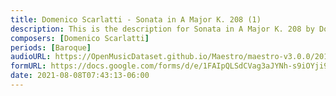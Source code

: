 ```yaml
---
title: Domenico Scarlatti - Sonata in A Major K. 208 (1)
description: This is the description for Sonata in A Major K. 208 by Domenico Scarlatti
composers: [Domenico Scarlatti]
periods: [Baroque]
audioURL: https://OpenMusicDataset.github.io/Maestro/maestro-v3.0.0/2014/MIDI-UNPROCESSED_01-03_R1_2014_MID--AUDIO_01_R1_2014_wav--2.midi
formURL: https://docs.google.com/forms/d/e/1FAIpQLSdCVag3aJYNh-s9iOYji99nf8NhnwA9h4ARLW18OlK7YBGsUg/viewform
date: 2021-08-08T07:43:13-06:00
---
```

